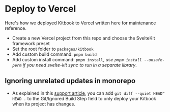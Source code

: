 # Deploy to Vercel

Here's how we deployed Kitbook to Vercel written here for maintenance reference.

- Create a new Vercel project from this repo and choose the SvelteKit framework preset
- Set the root folder to `packages/kitbook`
- Add custom build command: `pnpm build`
- Add custom install command: `pnpm install`, *use `pnpm install --unsafe-perm` if you need svelte-kit sync to run in a separate library*.

## Ignoring unrelated updates in monorepo

- As explained in this [support article](https://vercel.com/support/articles/how-do-i-use-the-ignored-build-step-field-on-vercel), you can add `git diff --quiet HEAD^ HEAD .` to the Git/Ignored Build Step field to only deploy your Kitbook when its project has changes.
